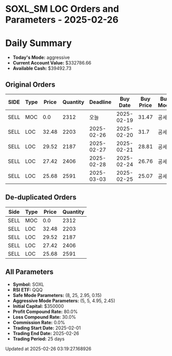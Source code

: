 # SOXL_SM LOC Orders and Parameters - 2025-02-26

# Daily Summary

- **Today's Mode:** aggressive
- **Current Account Value:** $332786.66
- **Available Cash:** $39492.73

## Original Orders

| SIDE | Type | Price | Quantity | Deadline | Buy Date | Buy Price | Buy Mode |
|------|------|-------|----------|----------|----------|-----------|----------|
| SELL | MOC | 0.0 | 2312 | 오늘 | 2025-02-19 | 31.47 | 공세 |
| SELL | LOC | 32.48 | 2203 | 2025-02-26 | 2025-02-20 | 31.7 | 공세 |
| SELL | LOC | 29.52 | 2187 | 2025-02-27 | 2025-02-21 | 28.81 | 공세 |
| SELL | LOC | 27.42 | 2406 | 2025-02-28 | 2025-02-24 | 26.76 | 공세 |
| SELL | LOC | 25.68 | 2591 | 2025-03-03 | 2025-02-25 | 25.07 | 공세 |

## De-duplicated Orders

| Side | Type | Price | Quantity |
|------|------|-------|----------|
| SELL | MOC | 0.0 | 2312 |
| SELL | LOC | 32.48 | 2203 |
| SELL | LOC | 29.52 | 2187 |
| SELL | LOC | 27.42 | 2406 |
| SELL | LOC | 25.68 | 2591 |

## All Parameters

- **Symbol:** SOXL
- **RSI ETF:** QQQ
- **Safe Mode Parameters:** (8, 25, 2.95, 0.15)
- **Aggressive Mode Parameters:** (5, 5, 4.95, 2.45)
- **Initial Capital:** $350000
- **Profit Compound Rate:** 80.0%
- **Loss Compound Rate:** 30.0%
- **Commission Rate:** 0.0%
- **Trading Start Date:** 2025-02-01
- **Trading End Date:** 2025-02-26
- **Trading Period:** 25 days

Updated at 2025-02-26 03:19:27.168926
